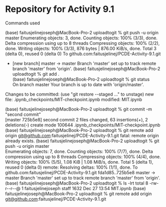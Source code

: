 # Repository for Activity 9.1


Commands used

(base) faitusjelinejoseph@MacBook-Pro-2 uploadtogit % git push -u origin master
Enumerating objects: 3, done.
Counting objects: 100% (3/3), done.
Delta compression using up to 8 threads
Compressing objects: 100% (2/2), done.
Writing objects: 100% (3/3), 876 bytes | 876.00 KiB/s, done.
Total 3 (delta 0), reused 0 (delta 0)
To github.com:faitusjelinej/PCDE-Activity-9.1.git
 * [new branch]      master -> master
Branch 'master' set up to track remote branch 'master' from 'origin'.
(base) faitusjelinejoseph@MacBook-Pro-2 uploadtogit % git add .                                                               
(base) faitusjelinejoseph@MacBook-Pro-2 uploadtogit % git status                                                              
On branch master
Your branch is up to date with 'origin/master'.

Changes to be committed:
  (use "git restore --staged <file>..." to unstage)
	new file:   .ipynb_checkpoints/MIT-checkpoint.ipynb
	modified:   MIT.ipynb

(base) faitusjelinejoseph@MacBook-Pro-2 uploadtogit % git commit -m "second commit"                                           
[master 725b5e8] second commit
 2 files changed, 63 insertions(+), 2 deletions(-)
 create mode 100644 .ipynb_checkpoints/MIT-checkpoint.ipynb
(base) faitusjelinejoseph@MacBook-Pro-2 uploadtogit % git remote add origin git@github.com:faitusjelinej/PCDE-Activity-9.1.git
fatal: remote origin already exists.
(base) faitusjelinejoseph@MacBook-Pro-2 uploadtogit % git push -u origin master                                               
Enumerating objects: 7, done.
Counting objects: 100% (7/7), done.
Delta compression using up to 8 threads
Compressing objects: 100% (4/4), done.
Writing objects: 100% (5/5), 1.08 KiB | 1.08 MiB/s, done.
Total 5 (delta 1), reused 0 (delta 0)
remote: Resolving deltas: 100% (1/1), done.
To github.com:faitusjelinej/PCDE-Activity-9.1.git
   fda1d85..725b5e8  master -> master
Branch 'master' set up to track remote branch 'master' from 'origin'.
(base) faitusjelinejoseph@MacBook-Pro-2 uploadtogit % ls -lrt
total 8
-rw-r--r--@ 1 faitusjelinejoseph  staff  1632 Dec 27 13:54 MIT.ipynb
(base) faitusjelinejoseph@MacBook-Pro-2 uploadtogit % git remote add origin git@github.com:faitusjelinej/PCDE-Activity-9.1.git
